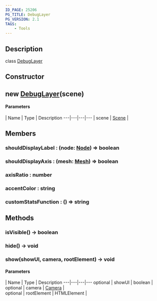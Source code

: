 ```yaml
---
ID_PAGE: 25206
PG_TITLE: DebugLayer
PG_VERSION: 2.1
TAGS:
    - Tools
---
```

## Description

class [DebugLayer](/classes/2.5/DebugLayer)



## Constructor

## new [DebugLayer](/classes/2.5/DebugLayer)(scene)



#### Parameters
 | Name | Type | Description
---|---|---|---
 | scene | [Scene](/classes/2.5/Scene) |     

## Members

### shouldDisplayLabel : (node: [Node](/classes/2.5/Node)) =&gt; boolean



### shouldDisplayAxis : (mesh: [Mesh](/classes/2.5/Mesh)) =&gt; boolean



### axisRatio : number



### accentColor : string



### customStatsFunction : () =&gt; string



## Methods

### isVisible() &rarr; boolean


### hide() &rarr; void


### show(showUI, camera, rootElement) &rarr; void



#### Parameters
 | Name | Type | Description
---|---|---|---
optional | showUI | boolean |     
optional | camera | [Camera](/classes/2.5/Camera) |     
optional | rootElement | HTMLElement |   
